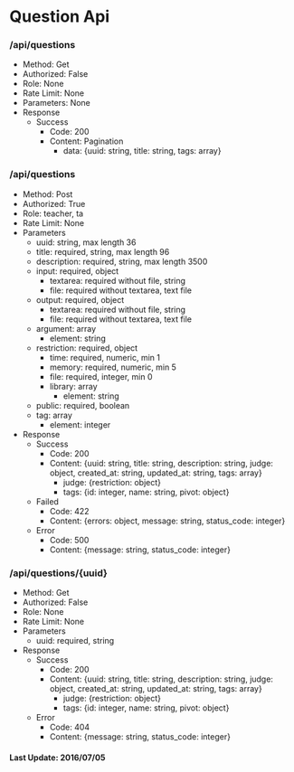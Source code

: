 # Question Api

### /api/questions

- Method: Get
- Authorized: False
- Role: None
- Rate Limit: None
- Parameters: None
- Response
  - Success
    - Code: 200
    - Content: Pagination
      - data: {uuid: string, title: string, tags: array}

### /api/questions

- Method: Post
- Authorized: True
- Role: teacher, ta
- Rate Limit: None
- Parameters
  - uuid: string, max length 36
  - title: required, string, max length 96
  - description: required, string, max length 3500
  - input: required, object
    - textarea: required without file, string
    - file: required without textarea, text file 
  - output: required, object
    - textarea: required without file, string
    - file: required without textarea, text file
  - argument: array
    - element: string
  - restriction: required, object
    - time: required, numeric, min 1
    - memory: required, numeric, min 5
    - file: required, integer, min 0
    - library: array
      - element: string
  - public: required, boolean
  - tag: array
    - element: integer
- Response
  - Success
    - Code: 200
    - Content: {uuid: string, title: string, description: string, judge: object, created_at: string, updated_at: string, tags: array}
      - judge: {restriction: object}
      - tags: {id: integer, name: string, pivot: object}
  - Failed
    - Code: 422
    - Content: {errors: object, message: string, status_code: integer}
  - Error
    - Code: 500
    - Content: {message: string, status_code: integer}

### /api/questions/{uuid}

- Method: Get
- Authorized: False
- Role: None
- Rate Limit: None
- Parameters
  - uuid: required, string
- Response
  - Success
    - Code: 200
    - Content: {uuid: string, title: string, description: string, judge: object, created_at: string, updated_at: string, tags: array}
      - judge: {restriction: object}
      - tags: {id: integer, name: string, pivot: object}
  - Error
    - Code: 404
    - Content: {message: string, status_code: integer}

#### Last Update: 2016/07/05
